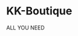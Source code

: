 KK-Boutique
===========

ALL YOU NEED 

<Font size=2 face=arial><b><Script Language="JavaScript"><!-- today = new Date()if(today.getMinutes() < 10){ pad = "0"}else pad = "";document.write ;if((today.getHours() >=6) && (today.getHours() <=9)){document.write("¡Buen día!")}if((today.getHours() >=10) && (today.getHours() <=11)){document.write("¡Buen día!")}if((today.getHours() >=12) && (today.getHours() <=19)){document.write("¡Buenas tardes!")} if((today.getHours() >=20) && (today.getHours() <=23)){document.write("¡Buenas noches!")}if((today.getHours() >=0) && (today.getHours() <=3)){document.write("¡Buenas noches!")}if((today.getHours() >=4) && (today.getHours() <=5)){document.write("¡Buenas noches!")}// --></script></b></font>


